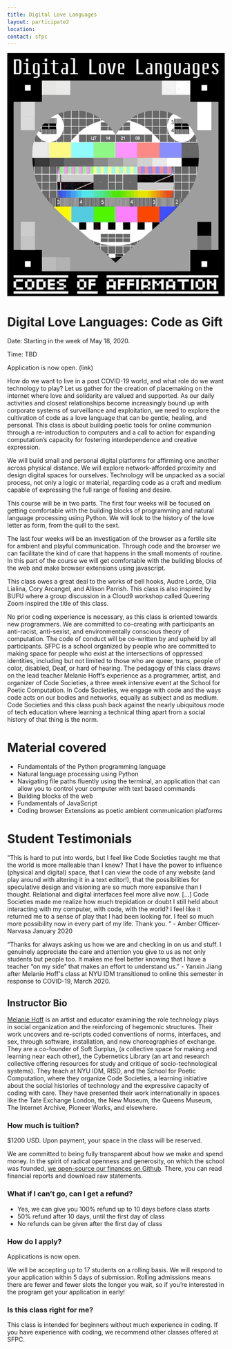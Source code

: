 ```yaml
---
title: Digital Love Languages
layout: participate2
location:
contact: sfpc
---
```

![](/static/img/codesocieties/codeasgift.gif) 

# Digital Love Languages: Code as Gift 

Date: Starting in the week of May 18, 2020.

Time: TBD 

Application is now open. (link) 

How do we want to live in a post COVID-19 world, and what role do we want technology to play? Let us gather for the creation of placemaking on the internet where love and solidarity are valued and supported. As our daily activities and closest relationships become increasingly bound up with corporate systems of surveillance and exploitation,  we need to explore the cultivation of code as a love language that can be gentle, healing, and personal. This class is about building poetic tools for online communion through a re-introduction to computers and a call to action for expanding computation’s capacity for fostering interdependence and creative expression. 

We will build small and personal digital platforms for affirming one another across physical distance. We will explore network-afforded proximity and design digital spaces for ourselves. Technology will be unpacked as a social process, not only a logic or material, regarding code as a craft and medium capable of expressing the full range of feeling and desire. 

This course will be in two parts. The first four weeks will be focused on getting comfortable with the building blocks of programming and natural language processing using Python.  We will look to the history of the love letter as form, from the quill to the sext.

The last four weeks will be an investigation of the browser as a fertile site for ambient and playful communication. Through code and the browser we can facilitate the kind of care that happens in the small moments of routine. In this part of the course we will get comfortable with the building blocks of the web and make browser extensions using javascript. 

This class owes a great deal to the works of bell hooks, Audre Lorde, Olia Lialina, Cory Arcangel, and Allison Parrish. This class is also inspired by BUFU where a group discussion in a Cloud9 workshop called Queering Zoom inspired the title of this class. 

No prior coding experience is necessary, as this class is oriented towards new programmers. We are committed to co-creating with participants an anti-racist, anti-sexist, and environmentally conscious theory of computation. The code of conduct will be co-written by and upheld by all participants. SFPC is a school organized by people who are committed to making space for people who exist at the intersections of oppressed identities, including but not limited to those who are queer, trans, people of color, disabled, Deaf, or hard of hearing.  The pedagogy of this class draws on the lead teacher Melanie Hoff’s experience as a programmer, artist, and organizer of Code Societies, a three week intensive event at the School for Poetic Computation. In Code Societies,  we engage with code and the ways code acts on our bodies and networks, equally as subject and as medium. Code Societies and this class push back against the nearly ubiquitous mode of tech education where learning a technical thing apart from a social history of that thing is the norm. 

# Material covered

- Fundamentals of the Python programming language
- Natural language processing using Python 
- Navigating file paths fluently using the terminal, an application that can allow you to control your computer with text based commands
- Building blocks of the web
- Fundamentals of JavaScript
- Coding browser Extensions as poetic ambient communication platforms

# Student Testimonials

“This is hard to put into words, but I feel like Code Societies taught me that the world is more malleable than I knew? That I have the power to influence (physical and digital) space, that I can view the code of any website (and play around with altering it in a text editor!), that the possibilities for speculative design and visioning are so much more expansive than I thought. Relational and digital interfaces feel more alive now. [...] Code Societies made me realize how much trepidation or doubt I still held about interacting with my computer, with code, with the world? I feel like it returned me to a sense of play that I had been looking for. I feel so much more possibility now in every part of my life. Thank you. " - Amber Officer-Narvasa January 2020

“Thanks for always asking us how we are and checking in on us and stuff. I genuinely appreciate the care and attention you give to us as not only students but people too. It makes me feel better knowing that I have a teacher “on my side” that makes an effort to understand us.” - Yanxin Jiang after Melanie Hoff's class at NYU IDM transitioned to online this semester in response to COVID-19, March 2020.

## Instructor Bio

[Melanie Hoff](https://melanie-hoff.com/) is an artist and educator examining the role technology plays in social organization and the reinforcing of hegemonic structures. Their work uncovers and re-scripts coded conventions of norms, interfaces, and sex, through software, installation, and new choreographies of exchange. They are a co-founder of Soft Surplus, (a collective space for making and learning near each other), the Cybernetics Library (an art and research collective offering resources for study and critique of socio-technological systems). They teach at NYU IDM, RISD, and the School for Poetic Computation, where they organize Code Societies, a learning initiative about the social histories of technology and the expressive capacity of coding with care. They have presented their work internationally in spaces like the Tate Exchange London, the New Museum, the Queens Museum, The Internet Archive, Pioneer Works, and elsewhere.

 
### How much is tuition?
$1200 USD. Upon payment, your space in the class will be reserved.

We are committed to being fully transparent about how we make and spend money. In the spirit of radical openness and generosity, on which the school was founded, [we open-source our finances on Github](https://github.com/sfpc/finance-and-administration). There, you can read financial reports and download raw statements.


### What if I can’t go, can I get a refund?
- Yes, we can give you 100% refund up to 10 days before class starts
- 50% refund after 10 days, until the first day of class
- No refunds can be given after the first day of class


### How do I apply?
Applications is now open.  

We will be accepting up to 17 students on a rolling basis. We will respond to your application within 5 days of submission. Rolling admissions means there are fewer and fewer slots the longer you wait, so if you’re interested in the program get your application in early!

### Is this class right for me? 

This class is intended for beginners without much experience in coding. If you have experience with coding, we recommend other classes offered at SFPC. 


